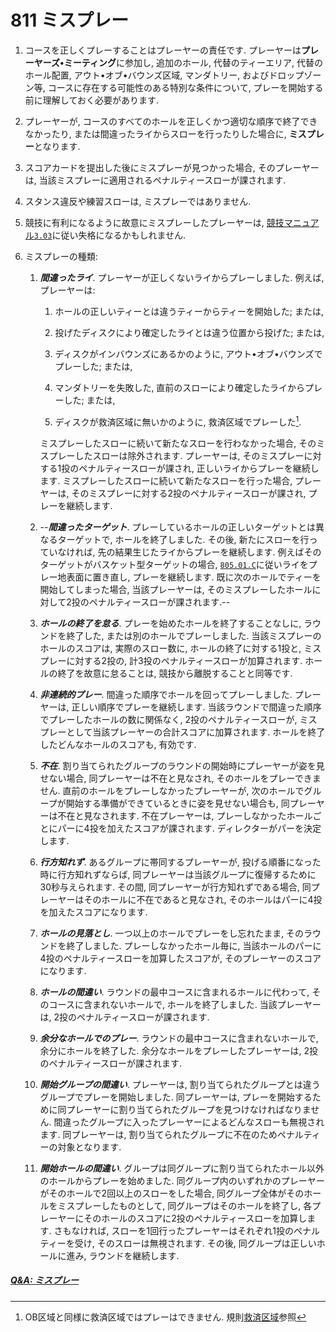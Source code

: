 # 811 ミスプレー

1. コースを正しくプレーすることはプレーヤーの責任です.
プレーヤーは**プレーヤーズ•ミーティング**に参加し,
追加のホール,
代替のティーエリア,
代替のホール配置,
アウト•オブ•バウンズ区域,
マンダトリー,
およびドロップゾーン等,
コースに存在する可能性のある特別な条件について,
プレーを開始する前に理解しておく必要があります.

1. プレーヤーが,
コースのすべてのホールを正しくかつ適切な順序で終了できなかったり,
または間違ったライからスローを行ったりした場合に,
**ミスプレー**となります.

1. スコアカードを提出した後にミスプレーが見つかった場合,
そのプレーヤーは,
当該ミスプレーに適用されるペナルティースローが課されます.

1. スタンス違反や練習スローは,
ミスプレーではありません.

1. 競技に有利になるように故意にミスプレーしたプレーヤーは,
[競技マニュアル`3.03`](http://www.jpdga.jp/dgcm.php)に従い失格になるかもしれません.

1. ミスプレーの種類:

    1. **_間違ったライ_**.
    プレーヤーが正しくないライからプレーしました.
    例えば,
    プレーヤーは:

        1. ホールの正しいティーとは違うティーからティーを開始した;
        または,

        1. 投げたディスクにより確定したライとは違う位置から投げた;
        または,

        1. ディスクがインバウンズにあるかのように,
        アウト•オブ•バウンズでプレーした;
        または,

        1. マンダトリーを失敗した,
        直前のスローにより確定したライからプレーした;
        または,

        1. ディスクが救済区域に無いかのように,
        救済区域でプレーした[^811.1].

        ミスプレーしたスローに続いて新たなスローを行わなかった場合,
        そのミスプレーしたスローは除外されます.
        プレーヤーは,
        そのミスプレーに対する1投のペナルティースローが課され,
        正しいライからプレーを継続します.
        ミスプレーしたスローに続いて新たなスローを行った場合,
        プレーヤーは,
        そのミスプレーに対する2投のペナルティースローが課され,
        プレーを継続します.

    1. --**_間違ったターゲット_**.
    プレーしているホールの正しいターゲットとは異なるターゲットで,
    ホールを終了しました.
    その後,
    新たにスローを行っていなければ,
    先の結果生じたライからプレーを継続します.
    例えばそのターゲットがバスケット型ターゲットの場合,
    [`805.01.C`](80501)に従いライをプレー地表面に置き直し,
    プレーを継続します.
    既に次のホールでティーを開始してしまった場合,
    当該プレーヤーは,
    そのミスプレーしたホールに対して2投のペナルティースローが課されます.--

    1. **_ホールの終了を怠る_**.
    プレーを始めたホールを終了することなしに,
    ラウンドを終了した,
    または別のホールでプレーしました.
    当該ミスプレーのホールのスコアは,
    実際のスロー数に,
    ホールの終了に対する1投と,
    ミスプレーに対する2投の,
    計3投のペナルティースローが加算されます.
    ホールの終了を故意に怠ることは,
    競技から離脱することと同等です.

    1. **_非連続的プレー_**.
    間違った順序でホールを回ってプレーしました.
    プレーヤーは,
    正しい順序でプレーを継続します.
    当該ラウンドで間違った順序でプレーしたホールの数に関係なく,
    2投のペナルティースローが,
    ミスプレーとして当該プレーヤーの合計スコアに加算されます.
    ホールを終了したどんなホールのスコアも,
    有効です.

    1. **_不在_**.
    割り当てられたグループのラウンドの開始時にプレーヤーが姿を見せない場合,
    同プレーヤーは不在と見なされ,
    そのホールをプレーできません.
    直前のホールをプレーしなかったプレーヤーが,
    次のホールでグループが開始する準備ができているときに姿を見せない場合も,
    同プレーヤーは不在と見なされます.
    不在プレーヤーは,
    プレーしなかったホールごとにパーに4投を加えたスコアが課されます.
    ディレクターがパーを決定します.

    1. **_行方知れず_**.
    あるグループに帯同するプレーヤーが,
    投げる順番になった時に行方知れずならば,
    同プレーヤーは当該グループに復帰するために30秒与えられます.
    その間,
    同プレーヤーが行方知れずである場合,
    同プレーヤーはそのホールに不在であると見なされ,
    そのホールはパーに4投を加えたスコアになります.

    1. **_ホールの見落とし_**.
    一つ以上のホールでプレーをし忘れたまま,
    そのラウンドを終了しました.
    プレーしなかったホール毎に,
    当該ホールのパーに4投のペナルティースローを加算したスコアが,
    そのプレーヤーのスコアになります.

    1. **_ホールの間違い_**.
    ラウンドの最中コースに含まれるホールに代わって,
    そのコースに含まれないホールで,
    ホールを終了しました.
    当該プレーヤーは,
    2投のペナルティースローが課されます.

    1. **_余分なホールでのプレー_**.
    ラウンドの最中コースに含まれないホールで,
    余分にホールを終了した.
    余分なホールをプレーしたプレーヤーは,
    2投のペナルティースローが課されます.

    1. **_開始グループの間違い_**.
    プレーヤーは,
    割り当てられたグループとは違うグループでプレーを開始しました.
    同プレーヤーは,
    プレーを開始するために同プレーヤーに割り当てられたグループを見つけなければなりません.
    間違ったグループに入ったプレーヤーによるどんなスローも無視されます.
    同プレーヤーは,
    割り当てられたグループに不在のためペナルティーの対象となります.

    1. **_開始ホールの間違い_**.
    グループは同グループに割り当てられたホール以外のホールからプレーを始めました.
    同グループ内のいずれかのプレーヤーがそのホールで2回以上のスローをした場合,
    同グループ全体がそのホールをミスプレーしたものとして,
    同グループはそのホールを終了し,
    各プレーヤーにそのホールのスコアに2投のペナルティースローを加算します.
    さもなければ,
    スローを1回行ったプレーヤーはそれぞれ1投のペナルティーを受け,
    そのスローは無視されます.
    その後,
    同グループは正しいホールに進み,
    ラウンドを継続します.

##### [Q&A: ミスプレー](qa-mis)



[^811.1]: OB区域と同様に救済区域ではプレーはできません. 規則[救済区域](80604)参照
